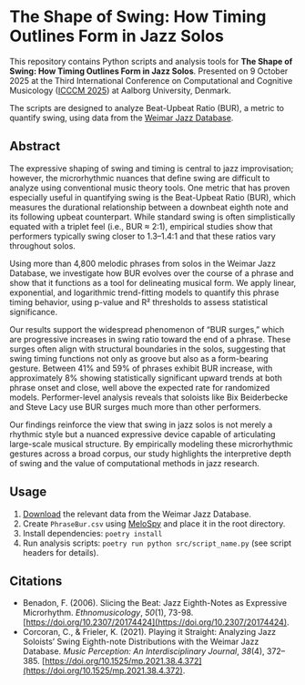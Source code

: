 # The Shape of Swing: How Timing Outlines Form in Jazz Solos

This repository contains Python scripts and analysis tools for **The Shape of Swing: How Timing Outlines Form in Jazz Solos**. Presented on 9 October 2025 at the Third International Conference on Computational and Cognitive Musicology ([ICCCM 2025](https://digital.musicology.org/icccm-2025/)) at Aalborg University, Denmark. 

The scripts are designed to analyze Beat-Upbeat Ratio (BUR), a metric to quantify swing, using data from the [Weimar Jazz Database](https://jazzomat.hfm-weimar.de/dbformat/dboverview.html).

## Abstract

The expressive shaping of swing and timing is central to jazz improvisation; however, the
microrhythmic nuances that define swing are difficult to analyze using conventional music theory tools.
One metric that has proven especially useful in quantifying swing is the Beat-Upbeat Ratio (BUR),
which measures the durational relationship between a downbeat eighth note and its following upbeat
counterpart. While standard swing is often simplistically equated with a triplet feel (i.e., BUR ≈ 2:1),
empirical studies show that performers typically swing closer to 1.3–1.4:1 and that these ratios vary
throughout solos.

Using more than 4,800 melodic phrases from solos in the Weimar Jazz Database, we investigate how
BUR evolves over the course of a phrase and show that it functions as a tool for delineating musical
form. We apply linear, exponential, and logarithmic trend-fitting models to quantify this phrase timing
behavior, using p-value and R² thresholds to assess statistical significance.

Our results support the widespread phenomenon of “BUR surges,” which are progressive increases in
swing ratio toward the end of a phrase. These surges often align with structural boundaries in the solos,
suggesting that swing timing functions not only as groove but also as a form-bearing gesture. Between
41% and 59% of phrases exhibit BUR increase, with approximately 8% showing statistically
significant upward trends at both phrase onset and close, well above the expected rate for randomized
models. Performer-level analysis reveals that soloists like Bix Beiderbecke and Steve Lacy use BUR
surges much more than other performers.

Our findings reinforce the view that swing in jazz solos is not merely a rhythmic style but a nuanced
expressive device capable of articulating large-scale musical structure. By empirically modeling these
microrhythmic gestures across a broad corpus, our study highlights the interpretive depth of swing and
the value of computational methods in jazz research.

## Usage

1. [Download](https://jazzomat.hfm-weimar.de/download/download.html) the relevant data from the Weimar Jazz Database.
2. Create `PhraseBur.csv` using [MeloSpy](https://jazzomat.hfm-weimar.de/download/download.html) and place it in the root directory.
3. Install dependencies: `poetry install`
4. Run analysis scripts: `poetry run python src/script_name.py` (see script headers for details).

## Citations

- Benadon, F. (2006). Slicing the Beat: Jazz Eighth-Notes as Expressive Microrhythm. *Ethnomusicology*, *50*(1), 73-98. [https://doi.org/10.2307/20174424](https://doi.org/10.2307/20174424).
- Corcoran, C., & Frieler, K. (2021). Playing it Straight: Analyzing Jazz Soloists’ Swing Eighth-note
Distributions with the Weimar Jazz Database. *Music Perception: An Interdisciplinary Journal*, *38*(4),
372–385. [https://doi.org/10.1525/mp.2021.38.4.372](https://doi.org/10.1525/mp.2021.38.4.372).